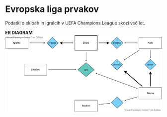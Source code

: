 # Evropska liga prvakov
Podatki o ekipah in igralcih v UEFA Champions League skozi več let.

**ER DIAGRAM**
![](ER_DIAGRAM.png)

